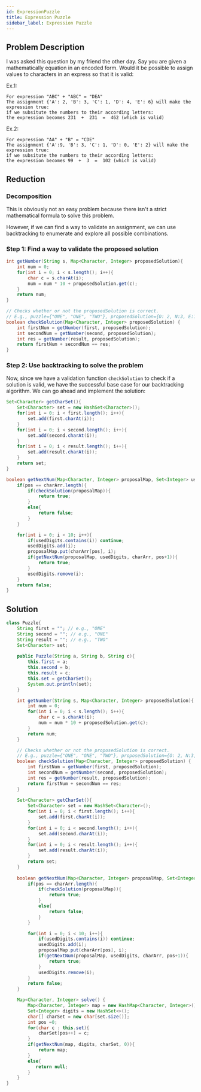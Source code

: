 ```yaml
---
id: ExpressionPuzzle
title: Expression Puzzle
sidebar_label: Expression Puzzle
---
```


## Problem Description
I was asked this question by my friend the other day.
Say you are given a mathematically equation in an encoded form. Would it be possible to assign values to characters in an express so that it is valid:

Ex.1:

```
For expression "ABC" + "ABC" = "DEA"
The assignment {'A': 2, 'B': 3, 'C': 1, 'D': 4, 'E': 6} will make the expression true:
if we subsitute the numbers to their according letters:
the expression becomes 231  +  231  =  462 (which is valid)
```

Ex.2:

```
For expression "AA" + "B" = "CDE"
The assignment {'A':9, 'B': 3, 'C': 1, 'D': 0, 'E': 2} will make the expression true:
if we subsitute the numbers to their according letters:
the expression becomes 99  +  3  =  102 (which is valid)
```

## Reduction
### Decomposition 
This is obviously not an easy problem because there isn't a strict mathematical formula to solve this problem.

However, if we can find a way to validate an assignment, we can use backtracking to enumerate and explore all possible combinations.

### Step 1: Find a way to validate the proposed solution

```java
int getNumber(String s, Map<Character, Integer> proposedSolution){
    int num = 0;
    for(int i = 0; i < s.length(); i++){
        char c = s.charAt(i);
        num = num * 10 + proposedSolution.get(c);
    }
    return num;
}

// Checks whether or not the proposedSolution is correct.
// E.g., puzzle={"ONE", "ONE", "TWO"}, proposedSolution={O: 2, N:3, E:1, T:4, W:6} -> true
boolean checkSolution(Map<Character, Integer> proposedSolution) {
    int firstNum = getNumber(first, proposedSolution);
    int secondNum = getNumber(second, proposedSolution);
    int res = getNumber(result, proposedSolution);
    return firstNum + secondNum == res;
}
```

### Step 2: Use backtracking to solve the problem
Now, since we have a validation function `checkSolution` to check if a solution is valid, we have the successful base case for our backtracking algorithm. We can go ahead and implement the solution:

```java
Set<Character> getCharSet(){
    Set<Character> set = new HashSet<Character>();
    for(int i = 0; i < first.length(); i++){
        set.add(first.charAt(i));
    }
    for(int i = 0; i < second.length(); i++){
        set.add(second.charAt(i));
    }
    for(int i = 0; i < result.length(); i++){
        set.add(result.charAt(i));
    }
    return set;
}

boolean getNextNum(Map<Character, Integer> proposalMap, Set<Integer> usedDigits, char[] charArr, int pos){
    if(pos == charArr.length){
        if(checkSolution(proposalMap)){
            return true;
        }
        else{
            return false;
        }
    }

    for(int i = 0; i < 10; i++){
        if(usedDigits.contains(i)) continue;
        usedDigits.add(i);
        proposalMap.put(charArr[pos], i);
        if(getNextNum(proposalMap, usedDigits, charArr, pos+1)){
            return true;
        }
        usedDigits.remove(i);
    }
    return false;
}
```

## Solution

```java
class Puzzle{
    String first = ""; // e.g., "ONE"
    String second = ""; // e.g., "ONE"
    String result = ""; // e.g., "TWO"
    Set<Character> set;
    
    public Puzzle(String a, String b, String c){
        this.first = a;
        this.second = b;
        this.result = c;
        this.set = getCharSet();
        System.out.println(set);
    }

    int getNumber(String s, Map<Character, Integer> proposedSolution){
        int num = 0;
        for(int i = 0; i < s.length(); i++){
            char c = s.charAt(i);
            num = num * 10 + proposedSolution.get(c);
        }
        return num;
    }

    // Checks whether or not the proposedSolution is correct.
    // E.g., puzzle={"ONE", "ONE", "TWO"}, proposedSolution={O: 2, N:3, E:1, T:4, W:6} -> true
    boolean checkSolution(Map<Character, Integer> proposedSolution) {
        int firstNum = getNumber(first, proposedSolution);
        int secondNum = getNumber(second, proposedSolution);
        int res = getNumber(result, proposedSolution);
        return firstNum + secondNum == res;
    }
    
    Set<Character> getCharSet(){
        Set<Character> set = new HashSet<Character>();
        for(int i = 0; i < first.length(); i++){
            set.add(first.charAt(i));
        }
        for(int i = 0; i < second.length(); i++){
            set.add(second.charAt(i));
        }
        for(int i = 0; i < result.length(); i++){
            set.add(result.charAt(i));
        }
        return set;
    }
    
    boolean getNextNum(Map<Character, Integer> proposalMap, Set<Integer> usedDigits, char[] charArr, int pos){
        if(pos == charArr.length){
            if(checkSolution(proposalMap)){
                return true;
            }
            else{
                return false;
            }
        }

        for(int i = 0; i < 10; i++){
            if(usedDigits.contains(i)) continue;
            usedDigits.add(i);
            proposalMap.put(charArr[pos], i);
            if(getNextNum(proposalMap, usedDigits, charArr, pos+1)){
                return true;
            }
            usedDigits.remove(i);
        }
        return false;
    }

    Map<Character, Integer> solve() {
        Map<Character, Integer> map = new HashMap<Character, Integer>();
        Set<Integer> digits = new HashSet<>();
        char[] charSet = new char[set.size()];
        int pos =0;
        for(char c : this.set){
            charSet[pos++] = c;
        }
        if(getNextNum(map, digits, charSet, 0)){
            return map;
        }
        else{
           return null;
        }
    }
}
```